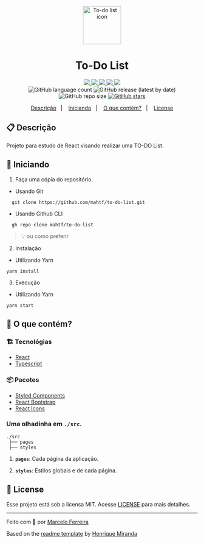 <p align="center">
  <img alt="To-do list icon" src="./src/assets/icon.png" width="100"/>
</p>
<h1 align="center">
  To-Do List
</h1>

<!-- Badges -->
<p align="center">
  <!-- if your  -->
  <a href="https://github.com/mahtf/to-do-list/graphs/commit-activity" alt="Maintenance">
    <img src="https://img.shields.io/badge/Maintained%3F-yes-1EAE72.svg" />
  </a>

  <!-- if your app is a website -->
  <a href="https://https://mahtf-todolist.netlify.app" alt="Site To-do List">
    <img src="https://img.shields.io/website-up-down-1EAE72-red/https/mahtf-todolist.netlify.app" />
  </a>

  <!-- License -->
  <a href="./LICENSE" alt="License: MIT">
    <img src="https://img.shields.io/badge/License-MIT-1EAE72.svg" />
  </a>

  <!-- codefactor -->
  <a href="https://www.codefactor.io/repository/github/mahtf/to-do-list" alt="CodeFactor">
    <img src="https://www.codefactor.io/repository/github/mahtf/to-do-list/badge" />
  </a>

  <!-- if your app is a website deployed on Netlify -->
  <a href="https://app.netlify.com/sites/mahtf-todolist/deploys" alt="Netlify Status">
    <img src="https://api.netlify.com/api/v1/badges/8ac7e9dc-7f4b-4df3-b446-4ac73e9c0dac/deploy-status" />
  </a>

  <br/>

  <img alt="GitHub language count" src="https://img.shields.io/github/languages/count/mahtf/to-do-list?color=blue">

  <!-- version -->
  <img alt="GitHub release (latest by date)" src="https://img.shields.io/github/v/release/mahtf/to-do-list">

  <!-- GitHub repo size -->
  <img alt="GitHub repo size" src="https://img.shields.io/github/repo-size/mahtf/to-do-list">

  <!-- Social -->  
  <a href="https://github.com/mahtf/to-do-list/stargazers">
    <img alt="GitHub stars" src="https://img.shields.io/github/stars/mahtf/to-do-list?style=social">
  </a>
</p>

<!-- summary -->
<p align="center">
  <a href="#clipboard-descrição">Descrição</a>&nbsp;&nbsp;&nbsp;|&nbsp;&nbsp;&nbsp;
  <a href="#rocket-iniciando">Iniciando</a>&nbsp;&nbsp;&nbsp;|&nbsp;&nbsp;&nbsp;
  <a href="#-o-que-contém">O que contém?</a>&nbsp;&nbsp;&nbsp;|&nbsp;&nbsp;&nbsp;
  <a href="#memo-license">License</a>
</p>

## :clipboard: Descrição
Projeto para estudo de React visando realizar uma TO-DO List. 

## :rocket: Iniciando

1. Faça uma cópia do repositório. 

  - Usando Git
```shell
  git clone https://github.com/mahtf/to-do-list.git
```
  - Usando Github CLI
```shell
  gh repo clone mahtf/to-do-list
```
  > :bulb: ou como preferir

2. Instalação
  - Utilizando Yarn
  ```shell
  yarn install
  ```

3. Execução
  - Utilizando Yarn
  ```shell
  yarn start
  ```


## 🧐 O que contém?

### :building_construction: Tecnológias
- [React](https://pt-br.reactjs.org)
- [Typescript](https://www.typescriptlang.org/)

### :package: Pacotes
- [Styled Components](https://styled-components.com/)
- [React Bootstrap](https://react-bootstrap.github.io/)
- [React Icons](https://react-icons.github.io/)

### Uma olhadinha em `./src`.

    ./src
     ├── pages
     ├── styles

1.  **`pages`**:  Cada página da aplicação.

2.  **`styles`**: Estilos globais e de cada página.
   

## :memo: License

Esse projeto está sob a licensa MIT. Acesse [LICENSE](LICENSE) para mais detalhes.

---

Feito com 💙 por [Marcelo Ferreira](https://github.com/MahTF)

Based on the [readme template](https://gist.github.com/henry-ns/a00234378353d9ca43e1bfe043202192) by [Henrique Miranda](http://thehenry.dev/)